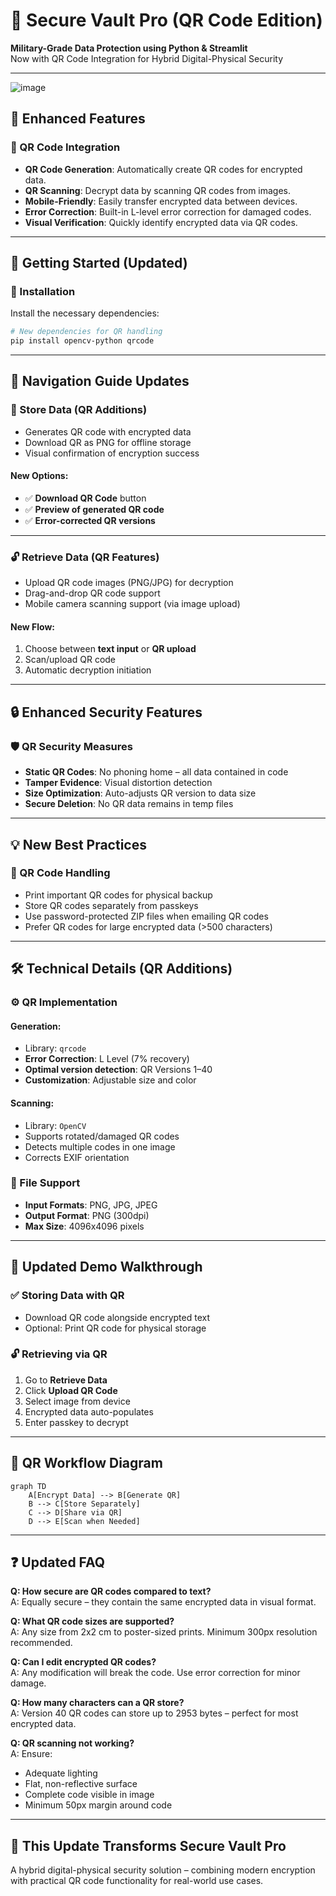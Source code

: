 
# 🔐 Secure Vault Pro (QR Code Edition)

**Military-Grade Data Protection using Python & Streamlit**  
Now with QR Code Integration for Hybrid Digital-Physical Security

---

![image](https://github.com/user-attachments/assets/4cb60ae7-5dfc-405c-86c1-67fff4b85df1)

## 🌟 Enhanced Features

### 🔳 QR Code Integration
- **QR Code Generation**: Automatically create QR codes for encrypted data.
- **QR Scanning**: Decrypt data by scanning QR codes from images.
- **Mobile-Friendly**: Easily transfer encrypted data between devices.
- **Error Correction**: Built-in L-level error correction for damaged codes.
- **Visual Verification**: Quickly identify encrypted data via QR codes.

---

## 🚀 Getting Started (Updated)

### 🧩 Installation

Install the necessary dependencies:

```bash
# New dependencies for QR handling
pip install opencv-python qrcode
```

---

## 🧭 Navigation Guide Updates

### 🔐 Store Data (QR Additions)
- Generates QR code with encrypted data
- Download QR as PNG for offline storage
- Visual confirmation of encryption success

#### New Options:
- ✅ **Download QR Code** button
- ✅ **Preview of generated QR code**
- ✅ **Error-corrected QR versions**

---

### 🔓 Retrieve Data (QR Features)
- Upload QR code images (PNG/JPG) for decryption
- Drag-and-drop QR code support
- Mobile camera scanning support (via image upload)

#### New Flow:
1. Choose between **text input** or **QR upload**
2. Scan/upload QR code
3. Automatic decryption initiation

---

## 🔒 Enhanced Security Features

### 🛡️ QR Security Measures
- **Static QR Codes**: No phoning home – all data contained in code
- **Tamper Evidence**: Visual distortion detection
- **Size Optimization**: Auto-adjusts QR version to data size
- **Secure Deletion**: No QR data remains in temp files

---

## 💡 New Best Practices

### 📌 QR Code Handling
- Print important QR codes for physical backup
- Store QR codes separately from passkeys
- Use password-protected ZIP files when emailing QR codes
- Prefer QR codes for large encrypted data (>500 characters)

---

## 🛠️ Technical Details (QR Additions)

### ⚙️ QR Implementation

#### Generation:
- Library: `qrcode`
- **Error Correction**: L Level (7% recovery)
- **Optimal version detection**: QR Versions 1–40
- **Customization**: Adjustable size and color

#### Scanning:
- Library: `OpenCV`
- Supports rotated/damaged QR codes
- Detects multiple codes in one image
- Corrects EXIF orientation

### 📁 File Support
- **Input Formats**: PNG, JPG, JPEG
- **Output Format**: PNG (300dpi)
- **Max Size**: 4096x4096 pixels

---

## 🎥 Updated Demo Walkthrough

### ✅ Storing Data with QR
- Download QR code alongside encrypted text
- Optional: Print QR code for physical storage

### 🔓 Retrieving via QR
1. Go to **Retrieve Data**
2. Click **Upload QR Code**
3. Select image from device
4. Encrypted data auto-populates
5. Enter passkey to decrypt

---

## 🔁 QR Workflow Diagram

```mermaid
graph TD
    A[Encrypt Data] --> B[Generate QR]
    B --> C[Store Separately]
    C --> D[Share via QR]
    D --> E[Scan when Needed]
```

---

## ❓ Updated FAQ

**Q: How secure are QR codes compared to text?**  
A: Equally secure – they contain the same encrypted data in visual format.

**Q: What QR code sizes are supported?**  
A: Any size from 2x2 cm to poster-sized prints. Minimum 300px resolution recommended.

**Q: Can I edit encrypted QR codes?**  
A: Any modification will break the code. Use error correction for minor damage.

**Q: How many characters can a QR store?**  
A: Version 40 QR codes can store up to 2953 bytes – perfect for most encrypted data.

**Q: QR scanning not working?**  
A: Ensure:
- Adequate lighting
- Flat, non-reflective surface
- Complete code visible in image
- Minimum 50px margin around code

---

## 🔐 This Update Transforms Secure Vault Pro

A hybrid digital-physical security solution – combining modern encryption with practical QR code functionality for real-world use cases.
